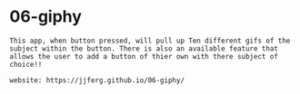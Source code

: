 # 06-giphy
    This app, when button pressed, will pull up Ten different gifs of the subject within the button. There is also an available feature that allows the user to add a button of thier own with there subject of choice!!
    
    website: https://jjferg.github.io/06-giphy/
